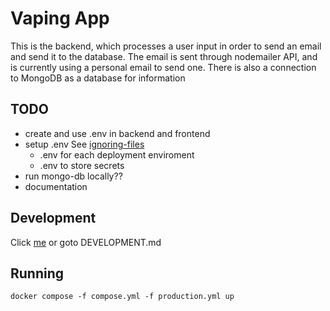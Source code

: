 # Vaping App

This is the backend, which processes a user input in order to send an email and send it to the database.
The email is sent through nodemailer API, and is currently using a personal email to send one.
There is also a connection to MongoDB as a database for information

## TODO
* create and use .env in backend and frontend
* setup .env See [ignoring-files](https://help.github.com/articles/ignoring-files/)
	* .env for each deployment enviroment
	* .env to store secrets 
* run mongo-db locally??
* documentation

## Development 
Click [me](./DEVELOPMENT.md) or goto DEVELOPMENT.md

## Running
```docker compose -f compose.yml -f production.yml up```